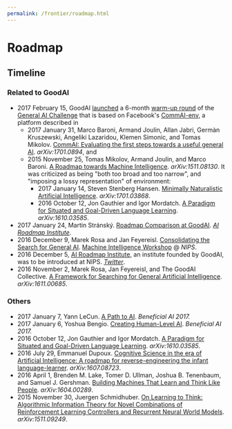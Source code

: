 ```yaml
---
permalink: /frontier/roadmap.html
---
```

# Roadmap

## Timeline

### Related to GoodAI

* 2017 February 15, GoodAI [launched](http://blog.marekrosa.org/2017/02/first-round-of-general-ai-challenge_15.html) a 6-month [warm-up round](https://www.general-ai-challenge.org/active-rounds) of the [General AI Challenge](https://www.general-ai-challenge.org/) that is based on Facebook's [CommAI-env](https://github.com/facebookresearch/CommAI-env), a platform described in
  * 2017 January 31, Marco Baroni, Armand Joulin, Allan Jabri, Germàn Kruszewski, Angeliki Lazaridou, Klemen Simonic, and Tomas Mikolov. [CommAI: Evaluating the first steps towards a useful general AI](https://arxiv.org/abs/1701.08954). *arXiv:1701.0894*, and
  * 2015 November 25, Tomas Mikolov, Armand Joulin, and Marco Baroni. [A Roadmap towards Machine Intelligence](https://arxiv.org/abs/1511.08130). *arXiv:1511.08130*. It was criticized as being "both too broad and too narrow", and "imposing a lossy representation" of environment:
    * 2017 January 14, Steven Stenberg Hansen. [Minimally Naturalistic Artificial Intelligence](https://arxiv.org/abs/1701.03868). *arXiv:1701.03868*.
    * 2016 October 12, Jon Gauthier and Igor Mordatch. [A Paradigm for Situated and Goal-Driven Language Learning](https://arxiv.org/abs/1610.03585). *arXiv:1610.03585*.
* 2017 January 24, Martin Stránský. [Roadmap Comparison at GoodAI](https://medium.com/ai-roadmap-institute/roadmap-comparison-at-goodai-cfba094c645b). [*AI Roadmap Institute*](https://medium.com/ai-roadmap-institute).
* 2016 December 9, Marek Rosa and Jan Feyereisl. [Consolidating the Search for General AI](https://mainatnips.github.io/mainatnips.github.io/abstracts/rosa-feyereisl.pdf). [Machine Intelligence Workshop](https://mainatnips.github.io/) @ *NIPS*.
* 2016 December 5, [AI Roadmap Institute](https://www.roadmapinstitute.org/), an institute founded by GoodAI, was to be introduced at NIPS. [*Twitter*](https://twitter.com/AIroadmap/status/805790998207008770).
* 2016 November 2, Marek Rosa, Jan Feyereisl, and The GoodAI Collective. [A Framework for Searching for General Artificial Intelligence](https://arxiv.org/abs/1611.00685). *arXiv:1611.00685*.

### Others

* 2017 January 7, Yann LeCun. [A Path to AI](https://futureoflife.org/wp-content/uploads/2017/01/Yann-LeCun.pdf). *Beneficial AI 2017.*
* 2017 January 6, Yoshua Bengio. [Creating Human-Level AI](https://futureoflife.org/wp-content/uploads/2017/01/Yoshua-Bengio.pdf). *Beneficial AI 2017.*
* 2016 October 12, Jon Gauthier and Igor Mordatch. [A Paradigm for Situated and Goal-Driven Language Learning](https://arxiv.org/abs/1610.03585). *arXiv:1610.03585*.
* 2016 July 29, Emmanuel Dupoux. [Cognitive Science in the era of Artificial Intelligence: A roadmap for reverse-engineering the infant language-learner](https://arxiv.org/abs/1607.08723). *arXiv:1607.08723*.
* 2016 April 1, Brenden M. Lake, Tomer D. Ullman, Joshua B. Tenenbaum, and Samuel J. Gershman. [Building Machines That Learn and Think Like People](https://arxiv.org/abs/1604.00289). *arXiv:1604.00289*.
* 2015 November 30, Juergen Schmidhuber. [On Learning to Think: Algorithmic Information Theory for Novel Combinations of Reinforcement Learning Controllers and Recurrent Neural World Models](https://arxiv.org/abs/1511.09249). *arXiv:1511.09249*.
